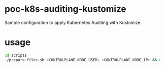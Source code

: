 # poc-k8s-auditing-kustomize
Sample configuration to apply Kubernetes Auditing with Kustomize.

# usage
```bash
cd scripts
./prepare-files.sh <CONTROLPLANE_NODE_USER> <CONTROLPLANE_NODE_IP> && cd ..
